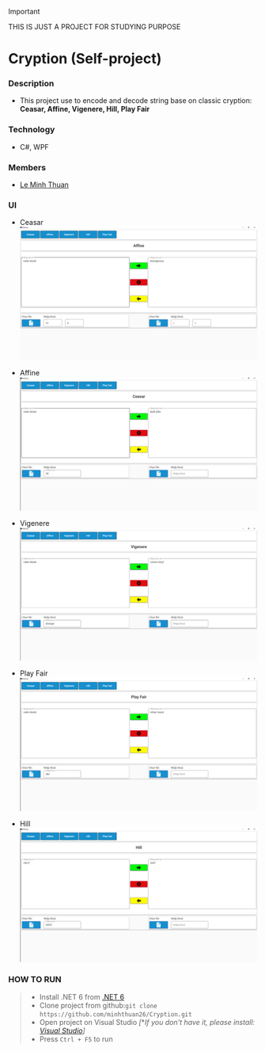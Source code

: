 > [!IMPORTANT]
> THIS IS JUST A PROJECT FOR STUDYING PURPOSE
# Cryption (Self-project)
### Description
  - This project use to encode and decode string base on classic cryption: **Ceasar, Affine, Vigenere, Hill, Play Fair**
### Technology
  - C#, WPF
### Members
  - [Le Minh Thuan](https://github.com/minhthuan26)
### UI
  - Ceasar
  ![](./assets/z5516279364591_efac27fcbe4ae610d80dfa63f88dd46e.jpg)

  - Affine
  ![](./assets/z5516279364590_63986eba455e7dab28db7183f9047569.jpg)
  - Vigenere
  ![](./assets/z5516279346161_2f81ff438d54f0de81fb1afdb5ee8df6.jpg)
  - Play Fair
  ![](./assets/z5516279324000_293bccafc45d21b64fe8faeddebf2b34.jpg)
  - Hill
  ![](./assets/z5516279323918_04aceb0e662b8d2e046740c43d1f852c.jpg)
### HOW TO RUN
  >   - Install .NET 6 from [.NET 6](https://dotnet.microsoft.com/en-us/download/dotnet/6.0)
  >   - Clone project from github:```git clone https://github.com/minhthuan26/Cryption.git```
  >   - Open project on Visual Studio _[_**If you don't have it, please install: [Visual Studio](https://visualstudio.microsoft.com/)]*
  >   - Press ```Ctrl + F5``` to run
